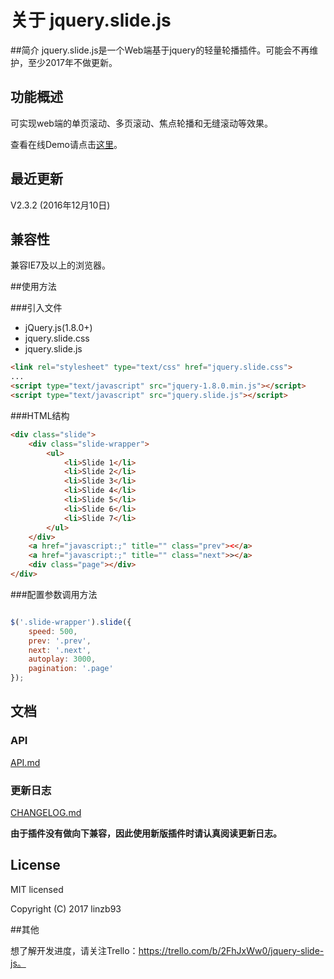 # 关于 jquery.slide.js

##简介
jquery.slide.js是一个Web端基于jquery的轻量轮播插件。可能会不再维护，至少2017年不做更新。



## 功能概述

可实现web端的单页滚动、多页滚动、焦点轮播和无缝滚动等效果。

查看在线Demo请点击[这里](https://linzb93.github.io/demo/jquery.slide/)。



## 最近更新

V2.3.2 (2016年12月10日)



## 兼容性

兼容IE7及以上的浏览器。



##使用方法

###引入文件

- jQuery.js(1.8.0+)
- jquery.slide.css
- jquery.slide.js

```html
<link rel="stylesheet" type="text/css" href="jquery.slide.css">
...
<script type="text/javascript" src="jquery-1.8.0.min.js"></script>
<script type="text/javascript" src="jquery.slide.js"></script>
```

###HTML结构
```html
<div class="slide">
	<div class="slide-wrapper">
		<ul>
			<li>Slide 1</li>
			<li>Slide 2</li>
			<li>Slide 3</li>
			<li>Slide 4</li>
			<li>Slide 5</li>
			<li>Slide 6</li>
			<li>Slide 7</li>
		</ul>
	</div>
	<a href="javascript:;" title="" class="prev"><</a>
	<a href="javascript:;" title="" class="next">></a>
	<div class="page"></div>
</div>
```

###配置参数调用方法
```javascript

$('.slide-wrapper').slide({
	speed: 500,
	prev: '.prev',
	next: '.next',
  	autoplay: 3000,
	pagination: '.page'
});
```


## 文档

### API

[API.md](https://github.com/linzb93/slide/blob/master/doc/API.md)

### 更新日志

[CHANGELOG.md](https://github.com/linzb93/slide/blob/master/doc/CHANGELOG.md)

__由于插件没有做向下兼容，因此使用新版插件时请认真阅读更新日志。__



## License

MIT licensed

Copyright (C) 2017 linzb93



##其他

想了解开发进度，请关注Trello：https://trello.com/b/2FhJxWw0/jquery-slide-js。
